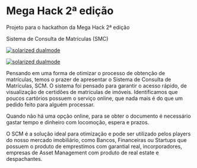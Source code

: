 # Mega Hack 2ª edição
Projeto para o hackathon da Mega Hack 2ª edição


Sistema de Consulta de Matrículas (SMC)


[![solarized dualmode](https://github.com/manuelabognar/megaHack2edicao/blob/master/screenshot/cartorio-final.gif)](#features)

[![solarized dualmode](https://github.com/manuelabognar/megaHack2edicao/blob/master/screenshot/cartorio-solicitante-final.gif)](#features)

Pensando em uma forma de otimizar o processo de obtenção de matrículas, temos o prazer de apresentar 
o Sistema de Consulta de Matrículas, SCM. O sistema foi pensado para garantir o acesso rápido, 
de visualização de certidões de matrículas de imóveis. Identificamos que poucos cartórios 
possuem o serviço online, que nada mais é do que um pedido feito para alguém processar. 

Quando não há uma opção online, para se obter o documento é necessário gastar tempo e dinheiro com 
locomoção, espera e prazos. 

O SCM é a solução ideal para otimização e pode ser utilizado pelos players do nosso mercado 
imobiliário, como Bancos, Financeiras ou Startups que possuem o produto de emprestimos com garantial real, 
incorporadores, empresas de Asset Management com produto de real estate e despachantes.
